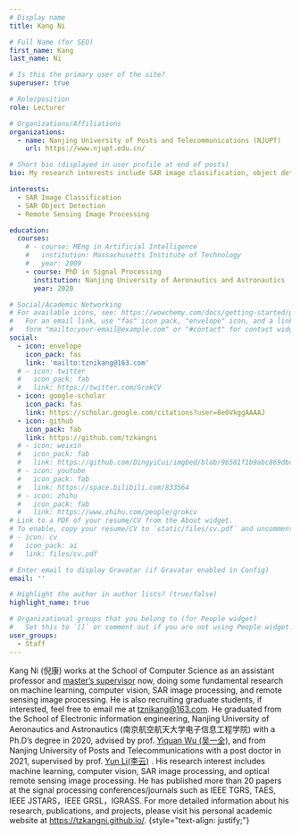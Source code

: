 ```yaml
---
# Display name
title: Kang Ni

# Full Name (for SEO)
first_name: Kang
last_name: Ni

# Is this the primary user of the site?
superuser: true

# Role/position
role: Lecturer

# Organizations/Affiliations
organizations:
  - name: Nanjing University of Posts and Telecommunications (NJUPT)
    url: https://www.njupt.edu.cn/

# Short bio (displayed in user profile at end of posts)
bio: My research interests include SAR image classification, object detection, and remote sensing image processing.

interests:
  - SAR Image Classification
  - SAR Object Detection
  - Remote Sensing Image Processing

education:
  courses:
    # - course: MEng in Artificial Intelligence
    #   institution: Massachusetts Institute of Technology
    #   year: 2009
    - course: PhD in Signal Processing
      institution: Nanjing University of Aeronautics and Astronautics
      year: 2020

# Social/Academic Networking
# For available icons, see: https://wowchemy.com/docs/getting-started/page-builder/#icons
#   For an email link, use "fas" icon pack, "envelope" icon, and a link in the
#   form "mailto:your-email@example.com" or "#contact" for contact widget.
social:
  - icon: envelope
    icon_pack: fas
    link: 'mailto:tznikang@163.com'
  # - icon: twitter
  #   icon_pack: fab
  #   link: https://twitter.com/GrokCV
  - icon: google-scholar
    icon_pack: fas
    link: https://scholar.google.com/citations?user=8e0VkggAAAAJ
  - icon: github
    icon_pack: fab
    link: https://github.com/tzkangni
  # - icon: weixin
  #   icon_pack: fab
  #   link: https://github.com/DingyiCui/imgbed/blob/96581f1b9abc869dbc6cdb387025db99c7b8cca2/wechat%20picture/wechat.jpg
  # - icon: youtube
  #   icon_pack: fab
  #   link: https://space.bilibili.com/833564
  # - icon: zhihu
  #   icon_pack: fab
  #   link: https://www.zhihu.com/people/grokcv
# Link to a PDF of your resume/CV from the About widget.
# To enable, copy your resume/CV to `static/files/cv.pdf` and uncomment the lines below.
# - icon: cv
#   icon_pack: ai
#   link: files/cv.pdf

# Enter email to display Gravatar (if Gravatar enabled in Config)
email: ''

# Highlight the author in author lists? (true/false)
highlight_name: true

# Organizational groups that you belong to (for People widget)
#   Set this to `[]` or comment out if you are not using People widget.
user_groups:
  - Staff
---
```


Kang Ni (倪康) works at the School of Computer Science  as an assistant professor and [master’s supervisor](https://yjs.njupt.edu.cn/dsgl/nocontrol/college/dsfcxq.htm?dsJbxxId=32C25D4D68CE834EB4FF94079834CE0E) now, doing some fundamental research on  machine learning, computer vision, SAR image processing, and remote sensing image processing. He is also recruiting graduate students, if interested, feel free to email me at [tznikang@163.com](mailto:tznikang@163.com). He graduated from the School of Electronic information engineering, Nanjing University of Aeronautics and Astronautics (南京航空航天大学电子信息工程学院) with a Ph.D’s degree in 2020, advised by prof. [Yiquan Wu (吴一全),](http://faculty.nuaa.edu.cn/wyq2/zh_CN/index.htm) and from Nanjing University of Posts and Telecommunications with a post doctor in 2021, supervised by prof. [Yun Li(李云)](https://lidata-ai.github.io) . His research interest includes machine learning, computer vision, SAR image processing, and optical remote sensing image processing. He has published more than 20 papers  at the signal processing conferences/journals such as IEEE TGRS, TAES, IEEE JSTARS，IEEE GRSL，IGRASS. For more detailed information about his research, publications, and projects, please visit his personal academic website at <https://tzkangni.github.io/>.
{style="text-align: justify;"}


